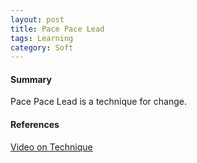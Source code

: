 ```yaml
---
layout: post
title: Pace Pace Lead
tags: Learning
category: Soft
---
```

#### Summary ####

Pace Pace Lead is a technique for change.

#### References ####

[Video on Technique](https://www.youtube.com/watch?v=GxE1wbW0siA)
